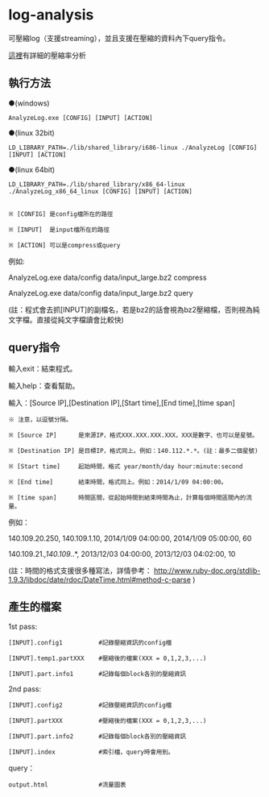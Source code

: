 # log-analysis

可壓縮log（支援streaming），並且支援在壓縮的資料內下query指令。

[這裡](https://github.com/khiav223577/log-analysis/blob/master/texts/Analyze.xlsx)有詳細的壓縮率分析

## 執行方法
  ●(windows) 
  
    AnalyzeLog.exe [CONFIG] [INPUT] [ACTION]
    
  ●(linux 32bit) 
  
    LD_LIBRARY_PATH=./lib/shared_library/i686-linux ./AnalyzeLog [CONFIG] [INPUT] [ACTION]
    
  ●(linux 64bit) 
  
    LD_LIBRARY_PATH=./lib/shared_library/x86_64-linux ./AnalyzeLog_x86_64_linux [CONFIG] [INPUT] [ACTION]
    
     
    ※ [CONFIG] 是config檔所在的路徑
    
    ※ [INPUT]  是input檔所在的路徑
    
    ※ [ACTION] 可以是compress或query
    
    
  例如: 
  
  AnalyzeLog.exe data/config data/input_large.bz2 compress
  
  AnalyzeLog.exe data/config data/input_large.bz2 query
  
  (註：程式會去抓[INPUT]的副檔名，若是bz2的話會視為bz2壓縮檔，否則視為純文字檔。直接從純文字檔讀會比較快)
  
  
## query指令

  輸入exit：結束程式。
  
  輸入help：查看幫助。
  
  輸入：[Source IP],[Destination IP],[Start time],[End time],[time span]
  
    ※ 注意，以逗號分隔。
    
    ※ [Source IP]      是來源IP，格式XXX.XXX.XXX.XXX，XXX是數字、也可以是星號。
    
    ※ [Destination IP] 是目標IP，格式同上。例如：140.112.*.*。(註：最多二個星號)
    
    ※ [Start time]     起始時間，格式 year/month/day hour:minute:second
    
    ※ [End time]       結束時間，格式同上。例如：2014/1/09 04:00:00。
    
    ※ [time span]      時間區間，從起始時間到結束時間為止，計算每個時間區間內的流量。
    
  
  例如： 
  
  140.109.20.250, 140.109.1.10, 2014/1/09 04:00:00, 2014/1/09 05:00:00, 60
  
  140.109.21.*,140.109.*.*, 2013/12/03 04:00:00, 2013/12/03 04:02:00, 10
  
  (註：時間的格式支援很多種寫法，詳情參考： http://www.ruby-doc.org/stdlib-1.9.3/libdoc/date/rdoc/DateTime.html#method-c-parse ) 
  

## 產生的檔案

  1st pass:
  
    [INPUT].config1          #記錄壓縮資訊的config檔
    
    [INPUT].temp1.partXXX    #壓縮後的檔案(XXX = 0,1,2,3,...)
    
    [INPUT].part.info1       #記錄每個block各別的壓縮資訊
    
  2nd pass:
  
    [INPUT].config2          #記錄壓縮資訊的config檔
    
    [INPUT].partXXX          #壓縮後的檔案(XXX = 0,1,2,3,...)
    
    [INPUT].part.info2       #記錄每個block各別的壓縮資訊
    
    [INPUT].index            #索引檔，query時會用到。
    
  query：
  
    output.html              #流量圖表
    

  
  
  
  
